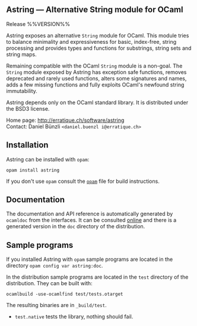 Astring — Alternative String module for OCaml
-------------------------------------------------------------------------------
Release %%VERSION%%

Astring exposes an alternative `String` module for OCaml. This module
tries to balance minimality and expressiveness for basic, index-free,
string processing and provides types and functions for substrings,
string sets and string maps.

Remaining compatible with the OCaml `String` module is a non-goal. The
`String` module exposed by Astring has exception safe functions,
removes deprecated and rarely used functions, alters some signatures
and names, adds a few missing functions and fully exploits OCaml's
newfound string immutability.

Astring depends only on the OCaml standard library. It is distributed
under the BSD3 license.

Home page: http://erratique.ch/software/astring  
Contact: Daniel Bünzli `<daniel.buenzl i@erratique.ch>`

## Installation

Astring can be installed with `opam`:

    opam install astring

If you don't use `opam` consult the [`opam`](opam) file for build
instructions.

## Documentation

The documentation and API reference is automatically generated by
`ocamldoc` from the interfaces. It can be consulted [online][5]
and there is a generated version in the `doc` directory of the
distribution.

[5]: http://erratique.ch/software/astring/doc/

## Sample programs

If you installed Astring with `opam` sample programs are located in
the directory `opam config var astring:doc`.

In the distribution sample programs are located in the `test`
directory of the distribution. They can be built with:

    ocamlbuild -use-ocamlfind test/tests.otarget

The resulting binaries are in `_build/test`.

- `test.native` tests the library, nothing should fail.

